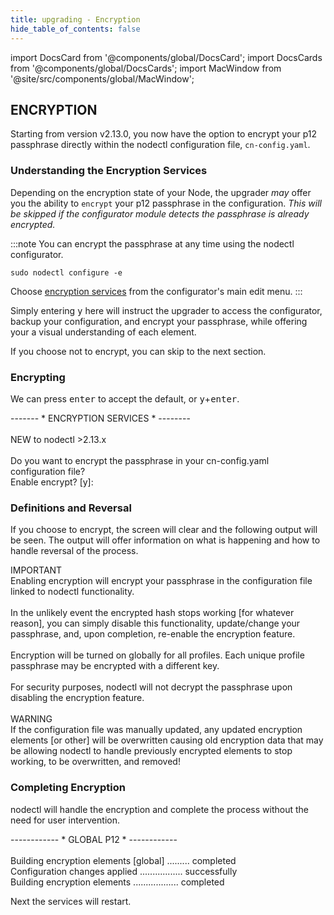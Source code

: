 ```yaml
---
title: upgrading - Encryption
hide_table_of_contents: false
---
```

<intro-end />

import DocsCard from '@components/global/DocsCard';
import DocsCards from '@components/global/DocsCards';
import MacWindow from '@site/src/components/global/MacWindow';

<head>
  <title>Constellation Network Automation with nodectl</title>
  <meta
    name="description"
    content="Constellation Network Automation - Upgrade Tessellation with nodectl"
  />
</head>

## ENCRYPTION

Starting from version v2.13.0, you now have the option to encrypt your p12 passphrase directly within the nodectl configuration file, `cn-config.yaml`.

### Understanding the Encryption Services

Depending on the encryption state of your Node, the upgrader *may* offer you the ability to `encrypt` your p12 passphrase in the configuration.  *This will be skipped if the configurator module detects the passphrase is already encrypted.*

:::note
You can encrypt the passphrase at any time using the nodectl configurator.
```
sudo nodectl configure -e
```
Choose [encryption services](../nodectlEncryption) from the configurator's main edit menu.
:::

Simply entering <kbd>y</kbd> here will instruct the upgrader to access the configurator, backup your configuration, and encrypt your passphrase, while offering your a visual understanding of each element.

If you choose not to encrypt, you can skip to the next section.

### Encrypting
We can press <kbd>enter</kbd> to accept the default, or <kbd>y</kbd>+<kbd>enter</kbd>.

<MacWindow>
------- * ENCRYPTION SERVICES * --------<br />
<br />
NEW  to nodectl >2.13.x<br />
<br />
Do you want to encrypt the passphrase in your cn-config.yaml configuration file?<br />
Enable encrypt? [y]:<br />
</MacWindow>

### Definitions and Reversal
If you choose to encrypt, the screen will clear and the following output will be seen.  The output will offer information on what is happening and how to handle reversal of the process.

<MacWindow>
IMPORTANT<br />
Enabling encryption will encrypt your passphrase in the configuration file linked to nodectl functionality.<br />
<br />
In the unlikely event the encrypted hash stops working [for whatever reason], you can simply disable this functionality, update/change your passphrase, and, upon completion, re-enable the encryption feature.<br />
<br />
Encryption will be turned on globally for all profiles. Each unique profile passphrase may be encrypted with a different key.<br />
<br />
For security purposes, nodectl will not decrypt the passphrase upon disabling the encryption feature.<br />
<br />
WARNING <br />
If the configuration file was manually updated, any updated encryption elements [or other] will be overwritten causing old encryption data that may be allowing nodectl to handle previously encrypted elements to stop working, to be overwritten, and removed!<br />
</MacWindow>

### Completing Encryption
nodectl will handle the encryption and complete the process without the need for user intervention.

<MacWindow>
------------ * GLOBAL P12 * ------------ <br />
<br />
Building encryption elements [global] ......... completed<br />
Configuration changes applied ................. successfully<br />
Building encryption elements .................. completed<br />
</MacWindow>

Next the services will restart.